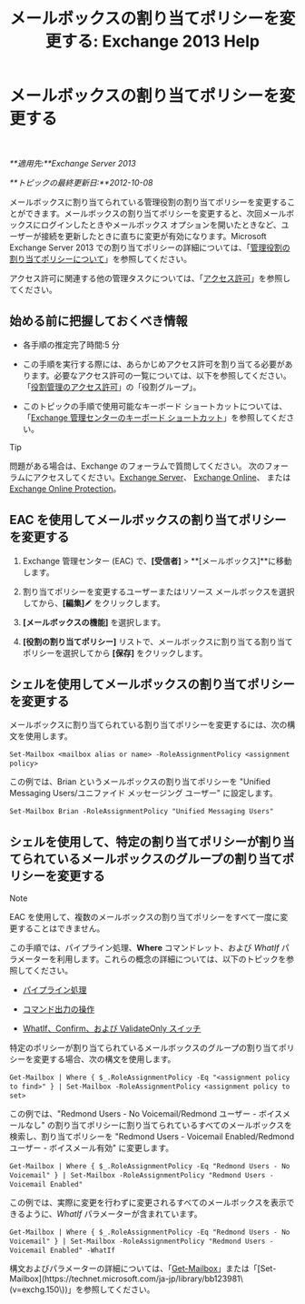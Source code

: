 ﻿---
title: 'メールボックスの割り当てポリシーを変更する: Exchange 2013 Help'
TOCTitle: メールボックスの割り当てポリシーを変更する
ms:assetid: 011690a5-233a-4c03-8842-92276f899a89
ms:mtpsurl: https://technet.microsoft.com/ja-jp/library/Dd638076(v=EXCHG.150)
ms:contentKeyID: 49895208
ms.date: 04/24/2018
mtps_version: v=EXCHG.150
ms.translationtype: HT
---

# メールボックスの割り当てポリシーを変更する

 

_**適用先:**Exchange Server 2013_

_**トピックの最終更新日:**2012-10-08_

メールボックスに割り当てられている管理役割の割り当てポリシーを変更することができます。メールボックスの割り当てポリシーを変更すると、次回メールボックスにログインしたときやメールボックス オプションを開いたときなど、ユーザーが接続を更新したときに直ちに変更が有効になります。Microsoft Exchange Server 2013 での割り当てポリシーの詳細については、「[管理役割の割り当てポリシーについて](understanding-management-role-assignment-policies-exchange-2013-help.md)」を参照してください。

アクセス許可に関連する他の管理タスクについては、「[アクセス許可](permissions-exchange-2013-help.md)」を参照してください。

## 始める前に把握しておくべき情報

  - 各手順の推定完了時間:5 分

  - この手順を実行する際には、あらかじめアクセス許可を割り当てる必要があります。必要なアクセス許可の一覧については、以下を参照してください。「[役割管理のアクセス許可](role-management-permissions-exchange-2013-help.md)」の「役割グループ」。

  - このトピックの手順で使用可能なキーボード ショートカットについては、「[Exchange 管理センターのキーボード ショートカット](keyboard-shortcuts-in-the-exchange-admin-center-exchange-online-protection-help.md)」を参照してください。


> [!TIP]
> 問題がある場合は、Exchange のフォーラムで質問してください。 次のフォーラムにアクセスしてください。<A href="https://go.microsoft.com/fwlink/p/?linkid=60612">Exchange Server</A>、 <A href="https://go.microsoft.com/fwlink/p/?linkid=267542">Exchange Online</A>、 または <A href="https://go.microsoft.com/fwlink/p/?linkid=285351">Exchange Online Protection</A>。



## EAC を使用してメールボックスの割り当てポリシーを変更する

1.  Exchange 管理センター (EAC) で、**\[受信者\]** \> **\[メールボックス\]**に移動します。

2.  割り当てポリシーを変更するユーザーまたはリソース メールボックスを選択してから、**\[編集\]**![編集アイコン](images/Bb124582.6f53ccb2-1f13-4c02-bea0-30690e6ea71d(EXCHG.150).gif "編集アイコン") をクリックします。

3.  **\[メールボックスの機能\]** を選択します。

4.  **\[役割の割り当てポリシー\]** リストで、メールボックスに割り当てる割り当てポリシーを選択してから **\[保存\]** をクリックします。

## シェルを使用してメールボックスの割り当てポリシーを変更する

メールボックスに割り当てられている割り当てポリシーを変更するには、次の構文を使用します。

    Set-Mailbox <mailbox alias or name> -RoleAssignmentPolicy <assignment policy>

この例では、Brian というメールボックスの割り当てポリシーを "Unified Messaging Users/ユニファイド メッセージング ユーザー" に設定します。

    Set-Mailbox Brian -RoleAssignmentPolicy "Unified Messaging Users"

## シェルを使用して、特定の割り当てポリシーが割り当てられているメールボックスのグループの割り当てポリシーを変更する


> [!NOTE]
> EAC を使用して、複数のメールボックスの割り当てポリシーをすべて一度に変更することはできません。



この手順では、パイプライン処理、**Where** コマンドレット、および *WhatIf* パラメーターを利用します。これらの概念の詳細については、以下のトピックを参照してください。

  - [パイプライン処理](https://technet.microsoft.com/ja-jp/library/aa998260\(v=exchg.150\))

  - [コマンド出力の操作](working-with-command-output-exchange-2013-help.md)

  - [WhatIf、Confirm、および ValidateOnly スイッチ](whatif-confirm-and-validateonly-switches-exchange-2013-help.md)

特定のポリシーが割り当てられているメールボックスのグループの割り当てポリシーを変更する場合、次の構文を使用します。

    Get-Mailbox | Where { $_.RoleAssignmentPolicy -Eq "<assignment policy to find>" } | Set-Mailbox -RoleAssignmentPolicy <assignment policy to set>

この例では、"Redmond Users - No Voicemail/Redmond ユーザー - ボイスメールなし" の割り当てポリシーに割り当てられているすべてのメールボックスを検索し、割り当てポリシーを "Redmond Users - Voicemail Enabled/Redmond ユーザー - ボイスメール有効" に変更します。

    Get-Mailbox | Where { $_.RoleAssignmentPolicy -Eq "Redmond Users - No Voicemail" } | Set-Mailbox -RoleAssignmentPolicy "Redmond Users - Voicemail Enabled"

この例では、実際に変更を行わずに変更されるすべてのメールボックスを表示できるように、*WhatIf* パラメーターが含まれています。

    Get-Mailbox | Where { $_.RoleAssignmentPolicy -Eq "Redmond Users - No Voicemail" } | Set-Mailbox -RoleAssignmentPolicy "Redmond Users - Voicemail Enabled" -WhatIf

構文およびパラメーターの詳細については、「[Get-Mailbox](https://technet.microsoft.com/ja-jp/library/bb123685\(v=exchg.150\))」または「[Set-Mailbox](https://technet.microsoft.com/ja-jp/library/bb123981\(v=exchg.150\))」を参照してください。

